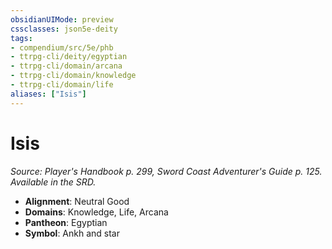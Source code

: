 ```yaml
---
obsidianUIMode: preview
cssclasses: json5e-deity
tags:
- compendium/src/5e/phb
- ttrpg-cli/deity/egyptian
- ttrpg-cli/domain/arcana
- ttrpg-cli/domain/knowledge
- ttrpg-cli/domain/life
aliases: ["Isis"]
---
```

# Isis
*Source: Player's Handbook p. 299, Sword Coast Adventurer's Guide p. 125. Available in the SRD.* 

- **Alignment**: Neutral Good
- **Domains**: Knowledge, Life, Arcana
- **Pantheon**: Egyptian
- **Symbol**: Ankh and star